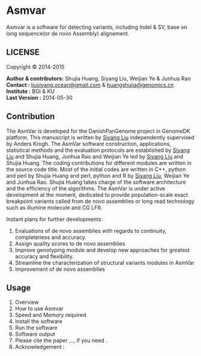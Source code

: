 Asmvar
==========

Asmvar is a software for detecting variants, including Indel & SV, base on long sequence(or de novo Assembly) alignement.

LICENSE 
--------
Copyright &copy; 2014-2015

__Author & contributors:__ Shujia Huang, Siyang Liu, Weijian Ye & Junhua Rao   <br/>
__Contact              :__ liusiyang.ocean@gmail.com & huangshujia@genomics.cn <br/>
__Institute            :__ BGI & KU                                            <br/>
__Last Version         :__ 2014-05-30                                          <br/>

Contribution
------------
The AsmVar is developed for the DanishPanGenome project in GenomeDK platform. This manuscript is written by [Siyang Liu](https://github.com/SiyangLiu) independently supervised by Anders Krogh.  The AsmVar software construction, applications, statistical methods and the evaluation protocols are established by [Siyang Liu](https://github.com/SiyangLiu) and Shujia Huang, Junhua Rao and Weijian Ye led by [Siyang Liu](https://github.com/SiyangLiu) and Shujia Huang.  The coding contributions for different modules are written in the source code title. Most of the initial codes are written in C++, python and perl by Shujia Huang and perl, python and R by [Siyang Liu](https://github.com/SiyangLiu), Weijian Ye and Junhua Rao. Shujia Huang takes charge of the software architecture and the efficiency of the algorithms. The AsmVar is under active development at the moment, dedicated to provide population-scale exact breakpoint variants called from de novo assemblies or long read technology such as illumine molecule and CG LFR. 

Instant plans for further developments:<br/>
1.	Evaluations of de novo assemblies with regards to continuity, completeness and accuracy.
2.	Assign quality scores to de novo assemblies
3.	Improve genotyping module and develop new approaches for greatest accuracy and flexibility.
4.	Streamline the characterization of structural variants modules in AsmVar
5.	Improvement of de novo assemblies

Usage
-----
1. Overview
2. How to use Asmvar
3. Speed and Memory required
4. Install the software
5. Run the software
6. Software output 
7. Please cite the paper ..., if you need .
8. Acknowledgement :

